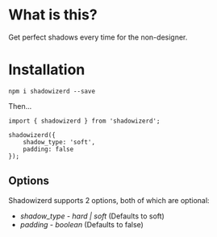 # What is this?

Get perfect shadows every time for the non-designer.

# Installation

`npm i shadowizerd --save`

Then...

```
import { shadowizerd } from 'shadowizerd';

shadowizerd({
    shadow_type: 'soft',
    padding: false
});
```

## Options

Shadowizerd supports 2 options, both of which are optional:

* *shadow_type* - _hard | soft_ (Defaults to soft)
* *padding* - _boolean_ (Defaults to false)